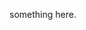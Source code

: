 <!--
Type: model-index
Models:
  - Name: Inception v3 - 90 epochs
    In Collection: Inception v3 
    SOTAgentsdata:
      Epochs: 90
    Results:
      - Task: Image Classification
        Dataset: ImageNet
        Metrics:
          Top 1 Accuracy: 74.67%
          Top 5 Accuracy: 92.1%
    Weights: https://download.pytorch.org/models/inception_v3_google-1a9a5a14.pth
-->

something here. 